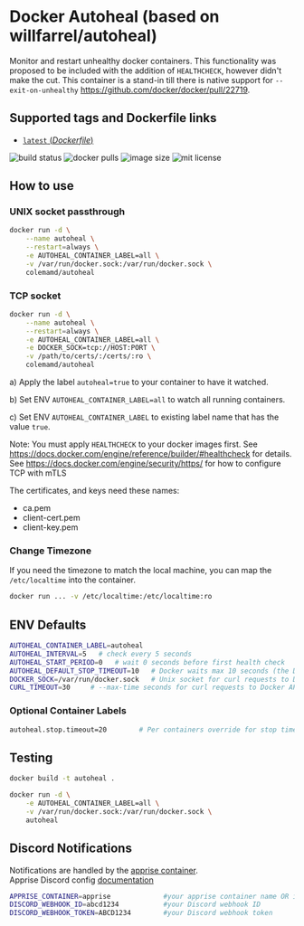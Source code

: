 # Docker Autoheal (based on willfarrel/autoheal)

Monitor and restart unhealthy docker containers.
This functionality was proposed to be included with the addition of `HEALTHCHECK`, however didn't make the cut.
This container is a stand-in till there is native support for `--exit-on-unhealthy` <https://github.com/docker/docker/pull/22719>.

## Supported tags and Dockerfile links

- [`latest` (*Dockerfile*)](https://github.com/colemamd/docker-autoheal/blob/main/Dockerfile)

![build status](https://img.shields.io/github/workflow/status/colemamd/docker-autoheal/build)
![docker pulls](https://img.shields.io/docker/pulls/colemamd/autoheal "Total docker pulls")
![image size](https://img.shields.io/docker/image-size/colemamd/autoheal/latest "Total image size")
![mit license](https://img.shields.io/github/license/colemamd/docker-autoheal)

## How to use

### UNIX socket passthrough

```bash
docker run -d \
    --name autoheal \
    --restart=always \
    -e AUTOHEAL_CONTAINER_LABEL=all \
    -v /var/run/docker.sock:/var/run/docker.sock \
    colemamd/autoheal
```

### TCP socket

```bash
docker run -d \
    --name autoheal \
    --restart=always \
    -e AUTOHEAL_CONTAINER_LABEL=all \
    -e DOCKER_SOCK=tcp://HOST:PORT \
    -v /path/to/certs/:/certs/:ro \
    colemamd/autoheal
```

a) Apply the label `autoheal=true` to your container to have it watched.

b) Set ENV `AUTOHEAL_CONTAINER_LABEL=all` to watch all running containers.

c) Set ENV `AUTOHEAL_CONTAINER_LABEL` to existing label name that has the value `true`.

Note: You must apply `HEALTHCHECK` to your docker images first. See <https://docs.docker.com/engine/reference/builder/#healthcheck> for details.
See <https://docs.docker.com/engine/security/https/> for how to configure TCP with mTLS

The certificates, and keys need these names:

- ca.pem
- client-cert.pem
- client-key.pem

### Change Timezone

If you need the timezone to match the local machine, you can map the `/etc/localtime` into the container.

```bash
docker run ... -v /etc/localtime:/etc/localtime:ro
```

## ENV Defaults

```bash
AUTOHEAL_CONTAINER_LABEL=autoheal
AUTOHEAL_INTERVAL=5   # check every 5 seconds
AUTOHEAL_START_PERIOD=0   # wait 0 seconds before first health check
AUTOHEAL_DEFAULT_STOP_TIMEOUT=10   # Docker waits max 10 seconds (the Docker default) for a container to stop before killing during restarts (container overridable via label, see below)
DOCKER_SOCK=/var/run/docker.sock   # Unix socket for curl requests to Docker API
CURL_TIMEOUT=30     # --max-time seconds for curl requests to Docker API
```

### Optional Container Labels

```bash
autoheal.stop.timeout=20        # Per containers override for stop timeout seconds during restart
```

## Testing

```bash
docker build -t autoheal .

docker run -d \
    -e AUTOHEAL_CONTAINER_LABEL=all \
    -v /var/run/docker.sock:/var/run/docker.sock \
    autoheal                                                                        
```

## Discord Notifications

Notifications are handled by the [apprise container](https://hub.docker.com/r/caronc/apprise).  
Apprise Discord config [documentation](https://github.com/caronc/apprise/wiki/Notify_discord)

```bash
APPRISE_CONTAINER=apprise             #your apprise container name OR ip_address (make sure to add port number if not default), default name is apprise
DISCORD_WEBHOOK_ID=abcd1234           #your Discord webhook ID
DISCORD_WEBHOOK_TOKEN=ABCD1234        #your Discord webhook token
```
